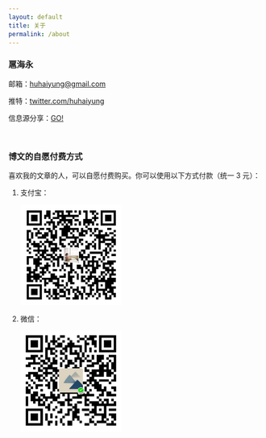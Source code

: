 ```yaml
---
layout: default
title: 关于
permalink: /about
---
```


### 扈海永

邮箱：[huhaiyung@gmail.com](mailto:huhaiyung@gmail.com) 

推特：[twitter.com/huhaiyung](https://twitter.com/huhaiyung)

<p>信息源分享：<a href="/info">GO!</a></p>

<br>

### 博文的自愿付费方式

喜欢我的文章的人，可以自愿付费购买。你可以使用以下方式付款（统一 3 元）：

<ol>
    <li>
        <p>支付宝：</p>
        <p>
            <img src="/images/alipay.png" width="200">
        </p>
    </li>
    <li>
        <p>微信：</p>
        <p>
            <img src="/images/wechat.png" width="200">
        </p>
    </li>
</ol>
